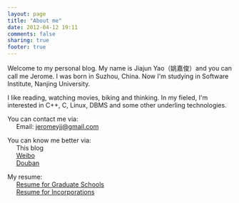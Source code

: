 ```yaml
---
layout: page
title: "About me"
date: 2012-04-12 19:11
comments: false
sharing: true
footer: true
---
```


Welcome to my personal blog. My name is Jiajun Yao（姚嘉俊）and you can call me Jerome. I was born in Suzhou, China. Now I'm studying in Software Institute, Nanjing University.

I like reading, watching movies, biking and thinking. In my fieled, I'm interested in C++, C, Linux, DBMS and some other underling technologies.

You can contact me via:  
&nbsp;&nbsp;&nbsp;&nbsp;&nbsp;Email: jeromeyjj@gmail.com

You can know me better via:  
&nbsp;&nbsp;&nbsp;&nbsp;&nbsp;This blog  
&nbsp;&nbsp;&nbsp;&nbsp;&nbsp;[Weibo](http://weibo.com/u/2369955640 "Weibo")  
&nbsp;&nbsp;&nbsp;&nbsp;&nbsp;[Douban](http://www.douban.com/people/51087586/ "Douban")

My resume:  
&nbsp;&nbsp;&nbsp;&nbsp;&nbsp;[Resume for Graduate Schools](/about/resume-for-school.html)  
&nbsp;&nbsp;&nbsp;&nbsp;&nbsp;[Resume for Incorporations](/about/resume-for-incorporation.html)

